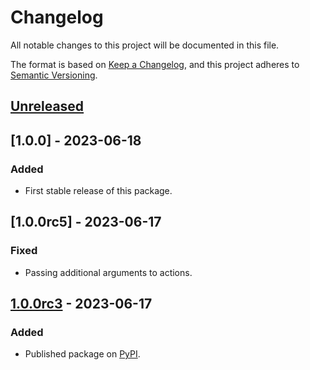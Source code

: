 # Changelog

All notable changes to this project will be documented in this file.

The format is based on [Keep a Changelog](https://keepachangelog.com/en/1.0.0/),
and this project adheres to [Semantic Versioning](https://semver.org/spec/v2.0.0.html).

## [Unreleased]

## [1.0.0] - 2023-06-18

### Added

* First stable release of this package.

## [1.0.0rc5] - 2023-06-17

### Fixed

* Passing additional arguments to actions.

## [1.0.0rc3] - 2023-06-17

### Added

* Published package on [PyPI](https://pypi.org/project/pytmlib/).

[unreleased]: https://github.com/ofabel/pytm-bootstrap/compare/v1.0.0...HEAD

[1.0.0rc4]: https://github.com/ofabel/pytm-bootstrap/compare/v1.0.0rc4...v1.0.0

[1.0.0rc4]: https://github.com/ofabel/pytm-bootstrap/compare/v1.0.0rc3...v1.0.0rc4

[1.0.0rc3]: https://github.com/ofabel/pytm-bootstrap/releases/tag/v1.0.0rc3